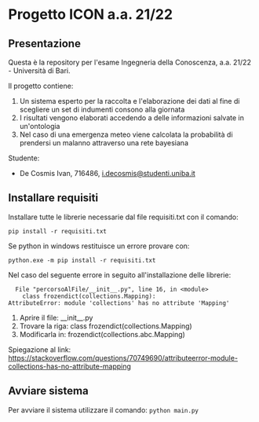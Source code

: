 # Progetto ICON a.a. 21/22

## Presentazione
Questa è la repository per l'esame Ingegneria della Conoscenza, a.a. 21/22 - Università di Bari.

Il progetto contiene:

1. Un sistema esperto per la raccolta e l'elaborazione dei dati al fine di scegliere un set di indumenti consono alla giornata
2. I risultati vengono elaborati accedendo a delle informazioni salvate in un'ontologia
3. Nel caso di una emergenza meteo viene calcolata la probabilità di prendersi un malanno attraverso una rete bayesiana

Studente:
* De Cosmis Ivan, 716486, i.decosmis@studenti.uniba.it

## Installare requisiti
Installare tutte le librerie necessarie dal file requisiti.txt con il comando:

```pip install -r requisiti.txt```

Se python in windows restituisce un errore provare con:

```python.exe -m pip install -r requisiti.txt```

Nel caso del seguente errore in seguito all'installazione delle librerie:
```
  File "percorsoAlFile/__init__.py", line 16, in <module>
    class frozendict(collections.Mapping):
AttributeError: module 'collections' has no attribute 'Mapping'
```

1. Aprire il file: \_\_init_\_\.py
2. Trovare la riga: class frozendict(collections.Mapping)
3. Modificarla in: frozendict(collections.abc.Mapping)

Spiegazione al link: https://stackoverflow.com/questions/70749690/attributeerror-module-collections-has-no-attribute-mapping

## Avviare sistema
  Per avviare il sistema utilizzare il comando:
  ```python main.py```

